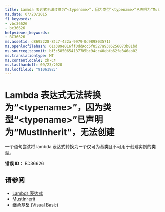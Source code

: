 ```yaml
---
title: Lambda 表达式无法转换为“<typename>”，因为类型“<typename>”已声明为“MustInherit”，无法创建
ms.date: 07/20/2015
f1_keywords:
- vbc36626
- bc36626
helpviewer_keywords:
- BC36626
ms.assetid: d8695228-85c7-432a-9979-0d9898035710
ms.openlocfilehash: 616389e016ff0dd9cc5f8527a9306256073b81bd
ms.sourcegitcommit: bf5c5850654187705bc94cc40ebfb62fe346ab02
ms.translationtype: MT
ms.contentlocale: zh-CN
ms.lasthandoff: 09/23/2020
ms.locfileid: "91061922"
---
```

# <a name="lambda-expression-cannot-be-converted-to-typename-because-type-typename-is-declared-mustinherit-and-cannot-be-created"></a>Lambda 表达式无法转换为“\<typename>”，因为类型“\<typename>”已声明为“MustInherit”，无法创建

一个语句尝试将 lambda 表达式转换为一个仅可为基类且不可用于创建实例的类型。  
  
 **错误 ID：** BC36626  
  
## <a name="see-also"></a>请参阅

- [Lambda 表达式](../programming-guide/language-features/procedures/lambda-expressions.md)
- [MustInherit](../language-reference/modifiers/mustinherit.md)
- [继承基础 (Visual Basic) ](../programming-guide/language-features/objects-and-classes/inheritance-basics.md)

